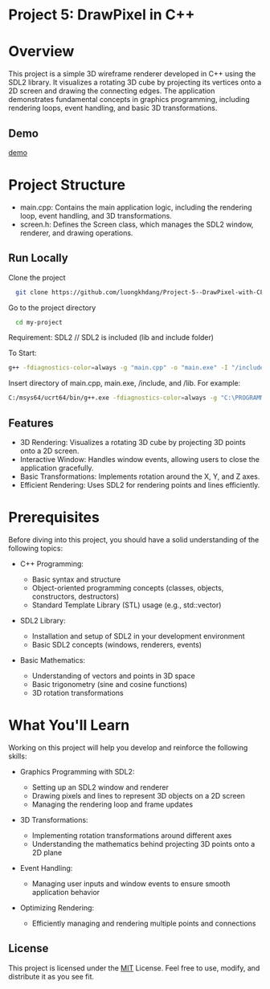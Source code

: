 
# Project 5: DrawPixel in C++
# Overview
This project is a simple 3D wireframe renderer developed in C++ using the SDL2 library. It visualizes a rotating 3D cube by projecting its vertices onto a 2D screen and drawing the connecting edges. The application demonstrates fundamental concepts in graphics programming, including rendering loops, event handling, and basic 3D transformations. 

## Demo  
[demo](demo.JPG)






# Project Structure
- main.cpp: Contains the main application logic, including the rendering loop, event handling, and 3D transformations.
- screen.h: Defines the Screen class, which manages the SDL2 window, renderer, and drawing operations.

## Run Locally  

Clone the project  

~~~bash  
  git clone https://github.com/luongkhdang/Project-5--DrawPixel-with-CPP--.git
~~~

Go to the project directory  

~~~bash  
  cd my-project
~~~

 
Requirement:
  SDL2 // SDL2 is included (lib and include folder)

To Start:

~~~bash  
g++ -fdiagnostics-color=always -g "main.cpp" -o "main.exe" -I "/include" -L "/lib" -lmingw32 -lSDL2main -lSDL2 -mconsole 
~~~

Insert directory of main.cpp, main.exe, /include, and /lib.
For example:
~~~bash 
C:/msys64/ucrt64/bin/g++.exe -fdiagnostics-color=always -g "C:\PROGRAMMING\BIG PROJECT\DrawPixel with C++\main.cpp" -o "C:\PROGRAMMING\BIG PROJECT\DrawPixel with C++\main.exe" -I "C:/PROGRAMMING/BIG PROJECT/DrawPixel with C++/include" -L "C:/PROGRAMMING/BIG PROJECT/DrawPixel with C++/lib" -lmingw32 -lSDL2main -lSDL2 -mconsole 
~~~





## Features  

* 3D Rendering: Visualizes a rotating 3D cube by projecting 3D points onto a 2D screen.
* Interactive Window: Handles window events, allowing users to close the application gracefully.
* Basic Transformations: Implements rotation around the X, Y, and Z axes.
* Efficient Rendering: Uses SDL2 for rendering points and lines efficiently.




# Prerequisites


Before diving into this project, you should have a solid understanding of the following topics:

* C++ Programming:

  - Basic syntax and structure
  - Object-oriented programming concepts (classes, objects, constructors, destructors)
  - Standard Template Library (STL) usage (e.g., std::vector)
* SDL2 Library:

  - Installation and setup of SDL2 in your development environment
  - Basic SDL2 concepts (windows, renderers, events)
* Basic Mathematics:

  - Understanding of vectors and points in 3D space
  - Basic trigonometry (sine and cosine functions)
  - 3D rotation transformations


# What You'll Learn

Working on this project will help you develop and reinforce the following skills:

* Graphics Programming with SDL2:

  - Setting up an SDL2 window and renderer
  - Drawing pixels and lines to represent 3D objects on a 2D screen
  - Managing the rendering loop and frame updates
* 3D Transformations:

  - Implementing rotation transformations around different axes
  - Understanding the mathematics behind projecting 3D points onto a 2D plane
* Event Handling:

  - Managing user inputs and window events to ensure smooth application behavior
* Optimizing Rendering:

  - Efficiently managing and rendering multiple points and connections


## License  

This project is licensed under the [MIT](https://choosealicense.com/licenses/mit/) License. Feel free to use, modify, and distribute it as you see fit.